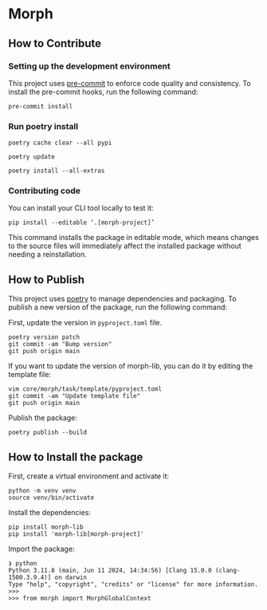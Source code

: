 # Morph

## How to Contribute

### Setting up the development environment

This project uses [pre-commit](https://pre-commit.com/) to enforce code quality and consistency. To install the pre-commit hooks, run the following command:

```shell
pre-commit install
```

### Run poetry install

```shell
poetry cache clear --all pypi

poetry update

poetry install --all-extras
```

### Contributing code

You can install your CLI tool locally to test it:

```shell
pip install --editable ‘.[morph-project]’
```

This command installs the package in editable mode, which means changes to the source files will immediately affect the installed package without needing a reinstallation.

## How to Publish

This project uses [poetry](https://python-poetry.org/) to manage dependencies and packaging. To publish a new version of the package, run the following command:

First, update the version in `pyproject.toml` file.

```shell
poetry version patch
git commit -am "Bump version"
git push origin main
```

If you want to update the version of morph-lib, you can do it by editing the template file:

```shell
vim core/morph/task/template/pyproject.toml
git commit -am "Update template file"
git push origin main
```

Publish the package:

```shell
poetry publish --build
```

## How to Install the package

First, create a virtual environment and activate it:

```shell
python -m venv venv
source venv/bin/activate
```

Install the dependencies:

```shell
pip install morph-lib
pip install 'morph-lib[morph-project]'
```

Import the package:

```shell
❯ python
Python 3.11.8 (main, Jun 11 2024, 14:34:56) [Clang 15.0.0 (clang-1500.3.9.4)] on darwin
Type "help", "copyright", "credits" or "license" for more information.
>>>
>>> from morph import MorphGlobalContext
```
